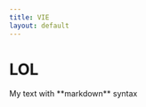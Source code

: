 ```yaml
---
title: VIE
layout: default
---
```


<h1>LOL</h1>
<div markdown="1">
   My text with **markdown** syntax
</div>

